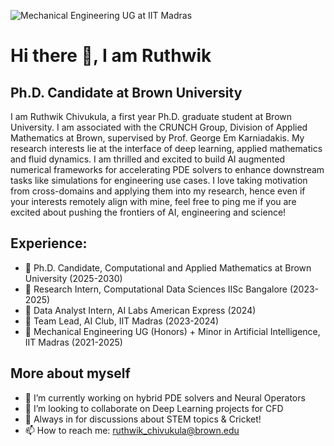 ![Mechanical Engineering UG at IIT Madras](https://github.com/RC-circuit/RC-circuit/blob/main/EUjI.gif)

# Hi there 👋, I am Ruthwik 
## Ph.D. Candidate at Brown University
I am Ruthwik Chivukula, a first year Ph.D. graduate student at Brown University. I am associated with the CRUNCH Group, Division of Applied Mathematics at Brown, supervised by Prof. George Em Karniadakis. My research interests lie at the interface of deep learning, applied mathematics and fluid dynamics. I am thrilled and excited to build AI augmented numerical frameworks for accelerating PDE solvers to enhance downstream tasks like simulations for engineering use cases. I love taking motivation from cross-domains and applying them into my research, hence even if your interests remotely align with mine, feel free to ping me if you are excited about pushing the frontiers of AI, engineering and science!

## Experience: 
* 🔭 Ph.D. Candidate, Computational and Applied Mathematics at Brown University (2025-2030)
* 🔬 Research Intern, Computational Data Sciences IISc Bangalore (2023-2025)
* 🏦 Data Analyst Intern, AI Labs American Express (2024)
* 🚀 Team Lead, AI Club, IIT Madras (2023-2024)
* 🔧 Mechanical Engineering UG (Honors) + Minor in Artificial Intelligence, IIT Madras (2021-2025)

## More about myself
- 🌱 I’m currently working on hybrid PDE solvers and Neural Operators 
- 👯 I’m looking to collaborate on Deep Learning projects for CFD 
- 💬 Always in for discussions about STEM topics & Cricket!
- 📫 How to reach me: ruthwik_chivukula@brown.edu

